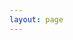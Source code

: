 ```yaml
---
layout: page
---
```

<GameEntranceH id="h5mario" src="/classic/h5mario/index.html" :resetHeight=true></GameEntranceH>